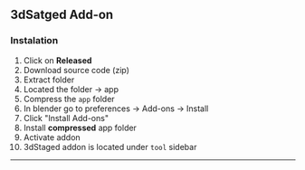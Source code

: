 ## 3dSatged Add-on 

### Instalation 
1. Click on **Released**
2. Download source code (zip)
3. Extract folder
4. Located the folder -> app
5. Compress the `app` folder
6. In blender go to preferences -> Add-ons -> Install
7. Click "Install Add-ons"
9. Install **compressed** app folder
10. Activate addon
11. 3dStaged addon is located under `tool` sidebar 
--------
